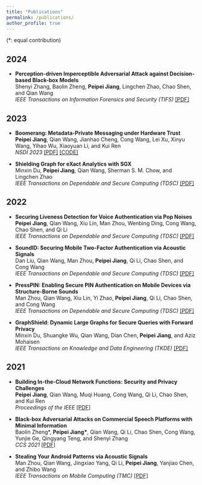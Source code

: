 ```yaml
---
title: "Publications"
permalink: /publications/
author_profile: true
---
```

(*: equal contribution)

## 2024

* <b>Perception-driven Imperceptible Adversarial Attack against Decision-based Black-box Models</b><br>
Shenyi Zhang, Baolin Zheng, **Peipei Jiang**, Lingchen Zhao, Chao Shen, and Qian Wang<br>
<i>IEEE Transactions on Information Forensics and Security (TIFS)</i> [[PDF]](https://ieeexplore.ieee.org/abstract/document/10415445)<br>


## 2023


* <b>Boomerang: Metadata-Private Messaging under Hardware Trust</b><br>
**Peipei Jiang**, Qian Wang, Jianhao Cheng, Cong Wang, Lei Xu, Xinyu Wang, Yihao Wu, Xiaoyuan Li, and Kui Ren<br>
<i>NSDI 2023</i> [[PDF]](https://www.usenix.org/conference/nsdi23/presentation/jiang) [[CODE]](https://github.com/CongGroup/boomerang)<br>

* <b>Shielding Graph for eXact Analytics with SGX</b><br>
Minxin Du, **Peipei Jiang**, Qian Wang, Sherman S. M. Chow, and Lingchen Zhao<br>
<i>IEEE Transactions on Dependable and Secure Computing (TDSC) </i> [[PDF]](https://ieeexplore.ieee.org/document/10032586)<br>


## 2022

* <b>Securing Liveness Detection for Voice Authentication via Pop Noises</b><br>
**Peipei Jiang**, Qian Wang, Xiu Lin, Man Zhou, Wenbing Ding, Cong Wang, Chao Shen, and Qi Li<br>
<i>IEEE Transactions on Dependable and Secure Computing (TDSC) </i> [[PDF]](https://ieeexplore.ieee.org/abstract/document/9744556)<br>

* <b>SoundID: Securing Mobile Two-Factor Authentication via Acoustic Signals</b><br>
Dan Liu, Qian Wang, Man Zhou, **Peipei Jiang**, Qi Li, Chao Shen, and Cong Wang<br>
<i>IEEE Transactions on Dependable and Secure Computing (TDSC) </i> [[PDF]](https://ieeexplore.ieee.org/document/9743659)<br>

* <b>PressPIN: Enabling Secure PIN Authentication on Mobile Devices via Structure-Borne Sounds</b><br>
Man Zhou, Qian Wang, Xiu Lin, Yi Zhao, **Peipei Jiang**, Qi Li, Chao Shen, and Cong Wang<br>
<i>IEEE Transactions on Dependable and Secure Computing (TDSC) </i> [[PDF]](https://ieeexplore.ieee.org/abstract/document/9714878)<br>

* <b>GraphShield: Dynamic Large Graphs for Secure Queries with Forward Privacy</b><br>
Minxin Du, Shuangke Wu, Qian Wang, Dian Chen, **Peipei Jiang**, and Aziz Mohaisen<br>
<i>IEEE Transactions on Knowledge and Data Engineering (TKDE) </i> [[PDF]](https://ieeexplore.ieee.org/abstract/document/9714878)<br>

## 2021

* <b>Building In-the-Cloud Network Functions: Security and Privacy Challenges</b><br>
**Peipei Jiang**, Qian Wang, Muqi Huang, Cong Wang, Qi Li, Chao Shen, and Kui Ren<br>
<i>Proceedings of the IEEE</i> [[PDF]](https://ieeexplore.ieee.org/document/9645060)<br>


* <b>Black-box Adversarial Attacks on Commercial Speech Platforms with Minimal Information</b><br>
Baolin Zheng*, <b>Peipei Jiang*</b>, Qian Wang, Qi Li, Chao Shen, Cong Wang, Yunjie Ge, Qingyang Teng, and Shenyi Zhang<br>
<i>CCS 2021 </i> [[PDF]](https://dl.acm.org/doi/abs/10.1145/3460120.3485383)<br>


* <b>Stealing Your Android Patterns via Acoustic Signals</b><br>
Man Zhou, Qian Wang, Jingxiao Yang, Qi Li, **Peipei Jiang**, Yanjiao Chen, and Zhibo Wang<br>
<i>IEEE Transactions on Mobile Computing (TMC) </i> [[PDF]](https://ieeexplore.ieee.org/document/8937012?tdsourcetag=s_pctim_aiomsg)<br>



